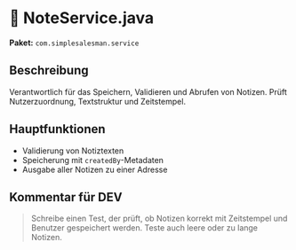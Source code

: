 # 📄 NoteService.java

**Paket:** `com.simplesalesman.service`

## Beschreibung
Verantwortlich für das Speichern, Validieren und Abrufen von Notizen. Prüft Nutzerzuordnung, Textstruktur und Zeitstempel.

## Hauptfunktionen
- Validierung von Notiztexten
- Speicherung mit `createdBy`-Metadaten
- Ausgabe aller Notizen zu einer Adresse

## Kommentar für DEV
> Schreibe einen Test, der prüft, ob Notizen korrekt mit Zeitstempel und Benutzer gespeichert werden. Teste auch leere oder zu lange Notizen.